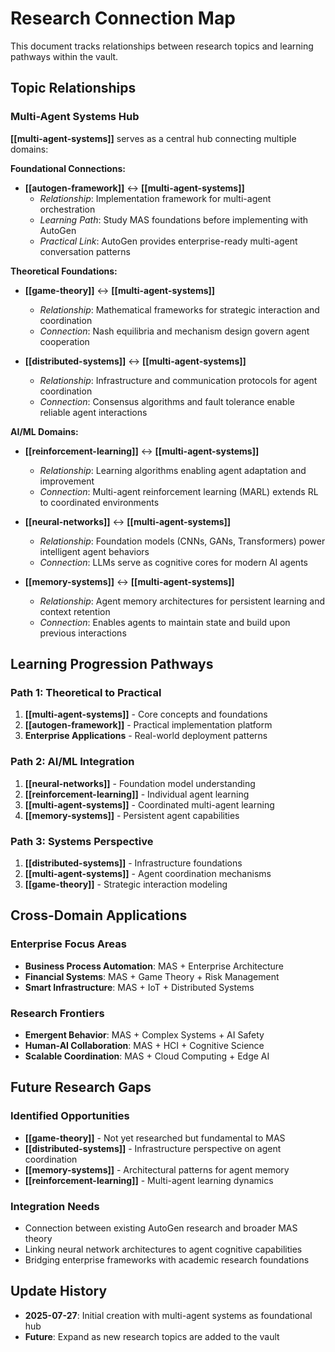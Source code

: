 # Research Connection Map

This document tracks relationships between research topics and learning pathways within the vault.

## Topic Relationships

### Multi-Agent Systems Hub
**[[multi-agent-systems]]** serves as a central hub connecting multiple domains:

**Foundational Connections:**
- **[[autogen-framework]]** ↔ **[[multi-agent-systems]]**
  - *Relationship*: Implementation framework for multi-agent orchestration
  - *Learning Path*: Study MAS foundations before implementing with AutoGen
  - *Practical Link*: AutoGen provides enterprise-ready multi-agent conversation patterns

**Theoretical Foundations:**
- **[[game-theory]]** ↔ **[[multi-agent-systems]]** 
  - *Relationship*: Mathematical frameworks for strategic interaction and coordination
  - *Connection*: Nash equilibria and mechanism design govern agent cooperation
  
- **[[distributed-systems]]** ↔ **[[multi-agent-systems]]**
  - *Relationship*: Infrastructure and communication protocols for agent coordination
  - *Connection*: Consensus algorithms and fault tolerance enable reliable agent interactions

**AI/ML Domains:**
- **[[reinforcement-learning]]** ↔ **[[multi-agent-systems]]**
  - *Relationship*: Learning algorithms enabling agent adaptation and improvement
  - *Connection*: Multi-agent reinforcement learning (MARL) extends RL to coordinated environments
  
- **[[neural-networks]]** ↔ **[[multi-agent-systems]]**
  - *Relationship*: Foundation models (CNNs, GANs, Transformers) power intelligent agent behaviors
  - *Connection*: LLMs serve as cognitive cores for modern AI agents

- **[[memory-systems]]** ↔ **[[multi-agent-systems]]**
  - *Relationship*: Agent memory architectures for persistent learning and context retention
  - *Connection*: Enables agents to maintain state and build upon previous interactions

## Learning Progression Pathways

### Path 1: Theoretical to Practical
1. **[[multi-agent-systems]]** - Core concepts and foundations
2. **[[autogen-framework]]** - Practical implementation platform
3. **Enterprise Applications** - Real-world deployment patterns

### Path 2: AI/ML Integration
1. **[[neural-networks]]** - Foundation model understanding
2. **[[reinforcement-learning]]** - Individual agent learning
3. **[[multi-agent-systems]]** - Coordinated multi-agent learning
4. **[[memory-systems]]** - Persistent agent capabilities

### Path 3: Systems Perspective
1. **[[distributed-systems]]** - Infrastructure foundations
2. **[[multi-agent-systems]]** - Agent coordination mechanisms
3. **[[game-theory]]** - Strategic interaction modeling

## Cross-Domain Applications

### Enterprise Focus Areas
- **Business Process Automation**: MAS + Enterprise Architecture
- **Financial Systems**: MAS + Game Theory + Risk Management  
- **Smart Infrastructure**: MAS + IoT + Distributed Systems

### Research Frontiers
- **Emergent Behavior**: MAS + Complex Systems + AI Safety
- **Human-AI Collaboration**: MAS + HCI + Cognitive Science
- **Scalable Coordination**: MAS + Cloud Computing + Edge AI

## Future Research Gaps

### Identified Opportunities
- **[[game-theory]]** - Not yet researched but fundamental to MAS
- **[[distributed-systems]]** - Infrastructure perspective on agent coordination
- **[[memory-systems]]** - Architectural patterns for agent memory
- **[[reinforcement-learning]]** - Multi-agent learning dynamics

### Integration Needs
- Connection between existing AutoGen research and broader MAS theory
- Linking neural network architectures to agent cognitive capabilities
- Bridging enterprise frameworks with academic research foundations

## Update History
- **2025-07-27**: Initial creation with multi-agent systems as foundational hub
- **Future**: Expand as new research topics are added to the vault